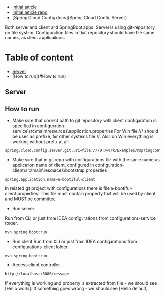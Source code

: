 * [Initial article](https://spring.io/guides/gs/centralized-configuration/)
* [Initial article repo](https://github.com/spring-guides/gs-centralized-configuration.git)
* [Spring Cloud Config docs](Spring Cloud Config Server)

Both server and client and SpringBoot apps. Server is using git-repository on file system.
Configuration files in that repository should have the same names, as client applications.

# Table of content
* [Server](#Server)
* [How to run](#How to run)

## Server <a name="Server"/>

## How to run <a name="How to run"/>
* Make sure that correct path to git repository with client configuration is specified in
 configuration-service\src\main\resources\application.properties
 For Win file:/// should be used as prefixe, for other systems file://. Also on Win everything
 is working without prefix at all.
```
spring.cloud.config.server.git.uri=file:///D:/work/Examples/@springconfig/config
```
* Make sure that in git repo with configurations file with the same name as application name of client, configured
in configuration-client\src\main\resources\bootstrap.properties
```
spring.application.name=a-bootiful-client
```
In related git project with configurations there is file a-bootiful-client.properties. This file must contain
property that will be used by client and MUST be committed.
* Run server

Run from CLI or just from IDEA configurations from configurations-service folder.
```
mvn spring-boot:run
```
* Run client
Run from CLI or just from IDEA configurations from configurations-client folder.
```
mvn spring-boot:run
```
* Access client controller.
```
http://localhost:8080/message
```
If everything is working and property is extracted from file - we should see [Hello world]. If something goes
wrong - we should see [Hello default]

